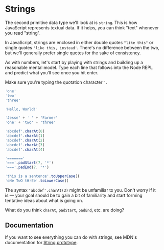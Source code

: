 # Strings

The second primitive data type we'll look at is `string`. This is how JavaScript represents textual data. If it helps, you can think "text" whenever you read "string".

In JavaScript, strings are enclosed in either double quotes `"like this"` or single quotes `'like this, instead'`. There's no difference between the two, but we'll generally prefer single quotes for the sake of consistency.

As with numbers, let's start by playing with strings and building up a reasonable mental model. Type each line that follows into the Node REPL and predict what you'll see once you hit enter.

Make sure you're typing the quotation character `'`.

```javascript
'one'
'two'
'three'

'Hello, World!'

'Jesse' + ' ' + 'Farmer'
'one' + 'two' + 'three'

'abcdef'.charAt(0)
'abcdef'.charAt(1)
'abcdef'.charAt(2)
'abcdef'.charAt(3)
'abcdef'.charAt(4)

'======='
'==='.padStart(7, '*')
'==='.padEnd(7, '*')

'this is a sentence'.toUpperCase()
'oNe TwO tHrEe'.toLowerCase()
```

The syntax `'abcdef'.charAt(3)` might be unfamiliar to you. Don't worry if it is — your goal should be to gain a bit of familiarity and start forming tentative ideas about what is going on.

What do you think `charAt`, `padStart`, `padEnd`, etc. are doing?

## Documentation

If you want to see everything you can do with strings, see MDN's documentation for [String.prototype](https://developer.mozilla.org/en-US/docs/Web/JavaScript/Reference/Global_Objects/String/prototype).
